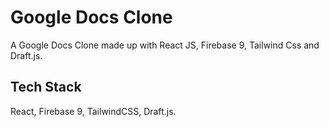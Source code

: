 # Google Docs Clone

A Google Docs Clone made up with React JS, Firebase 9, Tailwind Css and Draft.js.


## Tech Stack

React, Firebase 9, TailwindCSS, Draft.js.
